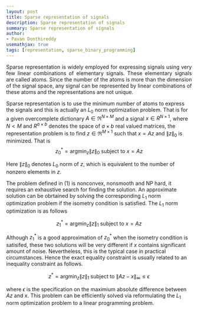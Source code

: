 ```yaml
---
layout: post
title: Sparse representation of signals
description: Sparse representation of signals
summary: Sparse representation of signals
author:
- Pavan Donthireddy
usemathjax: true
tags: [representation, sparse_binary_programming]
---
```

<p align="justify">Sparse representation is widely employed for expressing signals using very few linear combinations of elementary signals. These elementary signals are called atoms. Since the
number of the atoms is more than the dimension of the signal
space, any signal can be represented by linear combinations
of these atoms and the representations are not unique.</p> 

Sparse representation is to use the minimum number of atoms to express the signals and this is actually an $L_{0}$ norm optimization problem. That is for a given overcomplete dictionary $A\in\Re^{N \times M}$ and a signal $x\in R^{N \times 1}$, where $N<M$ and $R^{a \times b}$ denotes the space of $a \times b$ real valued matrices, the representation problem is to find $z\in\Re^{M \times 1}$ such that $x=Az$ and $\lVert z\lVert_{0}$ is minimized. That is 
$$
z_{0}^{\ast} = \mathrm{argmin}_{z} \lVert z\lVert_{0} \text{  subject to  } x=Az \tag{1}
$$

Here $\lVert z\lVert_{0}$ denotes $L_{0}$ norm of $z$, which is equivalent to the number of nonzero elements in $z$.

The problem defined in (1) is nonconvex, nonsmooth and NP hard, it requires an exhaustive search for finding the solution. An approximate solution can be obrtained by solving the corresponding $L_{1}$ norm optimization problem if the isometry condition is satisfied. The $L_{1}$ norm optimization is as follows

$$
z_{1}^{\ast} = \mathrm{argmin}_{z} \lVert z\lVert_{1} \text{  subject to  } x=Az \tag{2}
$$

Although $z_{1}^{\ast}$ is a good approximation of $z_{0}^{\ast}$ when the isometry condition is satisifed, these two solutions will be very different if $x$ contains significant amount of noise. Nevertheless, this is the typical case in practical circumstances. Hence the exact equality constraint is usually related to an inequality constraint as follows. 

$$
z^{\ast} = \mathrm{argmin}_{z} \lVert z\lVert_{1} \text{  subject to  } \lVert Az-x\lVert_{\infty} \le \epsilon \tag{3}
$$

where $\epsilon$ is the specification on the maximium absolute difference between $Az$ and $x$. This problem can be efficiently solved via reformulating the $L_{1}$ norm optimization problem to a linear programming problem.
